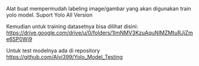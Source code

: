 Alat buat mempermudah labeling image/gambar yang akan digunakan train yolo model. Suport Yolo All Version 

Kemudian untuk training datasetnya bisa dilihat disini:
https://drive.google.com/drive/u/0/folders/1lmNMV3KzuAquNlMZMtuRJjZme6SP0Wj9

Untuk test modelnya ada di repository 
https://github.com/Alvi399/Yolo_Model_Testing
